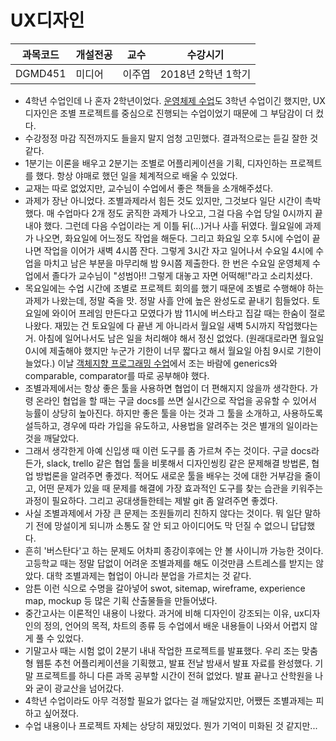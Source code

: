 # UX디자인

과목코드 | 개설전공 | 교수 | 수강시기 |
--------|---------|--------|---------|
DGMD451 | 미디어 | 이주엽 | 2018년 2학년 1학기 |

* 4학년 수업인데 나 혼자 2학년이었다. [운영체제 수업](../cse311-operating-systems)도 3학년 수업이긴 했지만, UX디자인은 조별 프로젝트를 중심으로 진행되는 수업이었기 때문에 그 부담감이 더 컸다.
* 수강정정 마감 직전까지도 들을지 말지 엄청 고민했다. 결과적으로는 듣길 잘한 것 같다.
* 1분기는 이론을 배우고 2분기는 조별로 어플리케이션을 기획, 디자인하는 프로젝트를 했다. 항상 야매로 했던 일을 체계적으로 배울 수 있었다.
* 교재는 따로 없었지만, 교수님이 수업에서 좋은 책들을 소개해주셨다.
* 과제가 장난 아니었다. 조별과제라서 힘든 것도 있지만, 그것보다 일단 시간이 촉박했다. 매 수업마다 2개 정도 굵직한 과제가 나오고, 그걸 다음 수업 당일 0시까지 끝내야 했다. 그런데 다음 수업이라는 게 이틀 뒤(...)거나 사흘 뒤였다. 월요일에 과제가 나오면, 화요일에 어느정도 작업을 해둔다. 그리고 화요일 오후 5시에 수업이 끝나면 작업을 이어가 새벽 4시쯤 잔다. 그렇게 3시간 자고 일어나서 수요일 4시에 수업을 마치고 남은 부분을 마무리해 밤 9시쯤 제출한다. 한 번은 수요일 운영체제 수업에서 졸다가 교수님이 "성범아!! 그렇게 대놓고 자면 어떡해!"라고 소리치셨다.
* 목요일에는 수업 시간에 조별로 프로젝트 회의를 했기 때문에 조별로 수행해야 하는 과제가 나왔는데, 정말 죽을 맛. 정말 사흘 안에 높은 완성도로 끝내기 힘들었다. 토요일에 와이어 프레임 만든다고 모였다가 밤 11시에 버스타고 집갈 때는 한숨이 절로 나왔다. 재밌는 건 토요일에 다 끝낸 게 아니라서 월요일 새벽 5시까지 작업했다는 거. 아침에 일어나서도 남은 일을 처리해야 해서 정신 없었다. (원래대로라면 월요일 0시에 제출해야 했지만 누군가 기한이 너무 짧다고 해서 월요일 아침 9시로 기한이 늘었다.) 이날 [객체지향 프로그래밍 수업](../cse231-object-oriented-programming)에서 조는 바람에 generics와 comparable, comparator를 따로 공부해야 했다.
* 조별과제에서는 항상 좋은 툴을 사용하면 협업이 더 편해지지 않을까 생각한다. 가령 온라인 협업을 할 때는 구글 docs를 쓰면 실시간으로 작업을 공유할 수 있어서 능률이 상당히 높아진다. 하지만 좋은 툴을 아는 것과 그 툴을 소개하고, 사용하도록 설득하고, 경우에 따라 가입을 유도하고, 사용법을 알려주는 것은 별개의 일이라는 것을 깨달았다.
* 그래서 생각한게 아예 신입생 때 이런 도구를 좀 가르쳐 주는 것이다. 구글 docs라든가, slack, trello 같은 협업 툴을 비롯해서 디자인씽킹 같은 문제해결 방법론, 협업 방법론을 알려주면 좋겠다. 적어도 새로운 툴을 배우는 것에 대한 거부감을 줄이고, 어떤 문제가 있을 때 문제를 해결에 가장 효과적인 도구를 찾는 습관을 키워주는 과정이 필요하다. 그리고 공대생들한테는 제발 git 좀 알려주면 좋겠다.
* 사실 조별과제에서 가장 큰 문제는 조원들끼리 친하지 않다는 것이다. 뭐 일단 말하기 전에 망설이게 되니까 소통도 잘 안 되고 아이디어도 막 던질 수 없으니 답답했다.
* 흔히 '버스탄다'고 하는 문제도 어차피 종강이후에는 안 볼 사이니까 가능한 것이다. 고등학교 때는 정말 답없이 어려운 조별과제를 해도 이것만큼 스트레스를 받지는 않았다. 대학 조별과제는 협업이 아니라 분업을 가르치는 것 같다.
* 암튼 이런 식으로 수명을 갈아넣어 swot, sitemap, wireframe, experience map, mockup 등 많은 기획 산출물들을 만들어냈다.
* 중간고사는 이론적인 내용이 나왔다. 과거에 비해 디자인이 강조되는 이유, ux디자인의 정의, 언어의 목적, 차트의 종류 등 수업에서 배운 내용들이 나와서 어렵지 않게 풀 수 있었다.
* 기말고사 때는 시험 없이 2분기 내내 작업한 프로젝트를 발표했다. 우리 조는 맞춤형 웹툰 추천 어플리케이션을 기획했고, 발표 전날 밤새서 발표 자료를 완성했다. 기말 프로젝트를 하니 다른 과목 공부할 시간이 전혀 없었다. 발표 끝나고 산학원을 나와 굳이 광교산을 넘어갔다.
* 4학년 수업이라도 아무 걱정할 필요가 없다는 걸 깨달았지만, 어쨌든 조별과제는 피하고 싶어졌다.
* 수업 내용이나 프로젝트 자체는 상당히 재밌었다. 뭔가 기억이 미화된 것 같지만...
